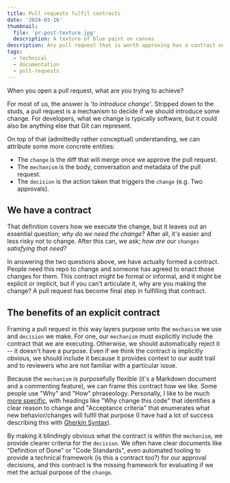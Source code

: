 ```yaml
---
title: Pull requests fulfil contracts
date: '2024-03-16'
thumbnail:
  file: 'pr-post-texture.jpg'
  description: A texture of blue paint on canvas
description: Any pull request that is worth approving has a contract outling a reason to change.
tags:
  - technical
  - documentation
  - pull-requests
---
```


When you open a pull request, what are you trying to achieve?

For most of us, the answer is _'to introduce change'_. Stripped down to the studs, a pull request is a mechanism to decide if we should introduce some change. For developers, what we change is typically software, but it could also be anything else that Git can represent.

On top of that (admittedly rather conceptual) understanding, we can attribute some more concrete entities:

- The `change` is the diff that will merge once we approve the pull request.
- The `mechanism` is the body, conversation and metadata of the pull request.
- The `decision` is the action taken that triggers the `change` (e.g. Two approvals).

## We have a contract

That definition covers how we execute the change, but it leaves out an essential question; _why do we need the change_? After all, it's easier and less risky not to change. After this can, we ask; _how are our_ `changes` _satisfying that need?_

In answering the two questions above, we have actually formed a contract. People need this repo to change and someone has agreed to enact those changes for them. This contract might be formal or informal, and it might be explicit or implicit, but if you can't articulate it, why are you making the change? A pull request has become final step in fulfilling that contract.

## The benefits of an explicit contract

Framing a pull request in this way layers purpose onto the `mechanism` we use and `decision` we make. For one, our `mechanism` must explicitly include the contract that we are executing. Otherwise, we should automatically reject it -- it doesn't have a purpose. Even if we think the contract is implicitly obvious, we should include it because it provides context to our audit trail and to reviewers who are not familiar with a particular issue.

Because the `mechanism` is purposefully flexible (it's a Markdown document and a commenting feature), we can frame this contract how we like. Some people use "Why" and "How" phraseology. Personally, I like to be much [more specific](https://github.com/jharlow/nvim/blob/main/snippets/prdesc.json), with headings like "Why change this code" that identifies a clear reason to change and "Acceptance criteria" that enumerates what new behavior/changes will fulfil that purpose (I have had a lot of success describing this with [Gherkin Syntax](https://cucumber.io/docs/gherkin/)).

By making it blindingly obvious what the contract is within the `mechanism`, we provide clearer criteria for the `decision`. We often have clear documents like "Definition of Done" or "Code Standards", even automated tooling to provide a technical framework (is this a contract too?) for our approval decisions, and this contract is the missing framework for evaluating if we met the actual purpose of the `change`.
